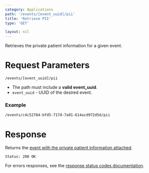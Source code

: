 ```yaml
---
category: Applications
path: '/events/[event_uuid]/pii'
title: 'Retrieve PII'
type: 'GET'

layout: nil
---
```


Retrieves the private patient information for a given event.

# Request Parameters

`/events/[event_uuid]/pii`

* The path must include a **valid event_uuid**.
* ```event_uuid``` - UUID of the desired event.

### Example

`/events/c4c52784-bfd5-717d-7a91-614acd972d5d/pii`

# Response

Returns the [event with the private patient information attached](#/event-resource-with-pii).

`Status: 200 OK`

For errors responses, see the [response status codes documentation](#http-response-codes).
